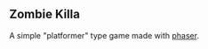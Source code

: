 Zombie Killa
------------

A simple "platformer" type game made with [phaser](http://www.phaser.io).



